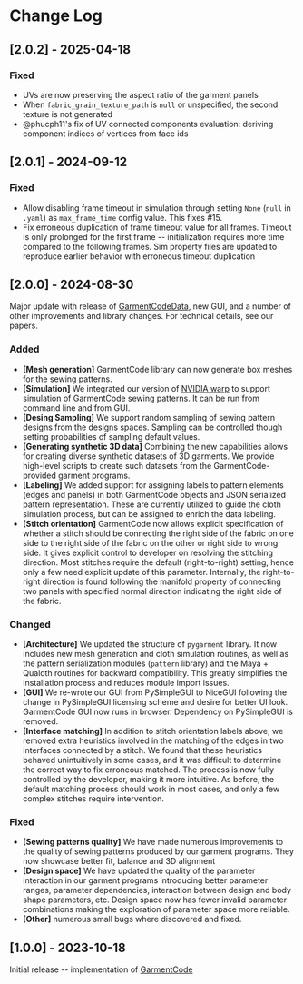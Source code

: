 
# Change Log

## [2.0.2] - 2025-04-18

### Fixed
- UVs are now preserving the aspect ratio of the garment panels
- When `fabric_grain_texture_path` is `null` or unspecified, the second texture is not generated
- @phucph11's fix of UV connected components evaluation: deriving component indices of vertices from face ids

## [2.0.1] - 2024-09-12

### Fixed
- Allow disabling frame timeout in simulation through setting `None` (`null` in `.yaml`) as `max_frame_time` config value. This fixes #15. 
- Fix erroneous duplication of frame timeout value for all frames. Timeout is only prolonged for the first frame -- initialization requires more time compared to the following frames. Sim property files are updated to reproduce earlier behavior with erroneous timeout duplication 

## [2.0.0] - 2024-08-30
 
Major update with release of [GarmentCodeData](https://igl.ethz.ch/projects/GarmentCodeData/), new GUI, and a number of other improvements and library changes. For technical details, see our papers.


### Added
- **[Mesh generation]** GarmentCode library can now generate box meshes for the sewing patterns.
- **[Simulation]** We integrated our version of [NVIDIA warp](https://github.com/maria-korosteleva/NvidiaWarp-GarmentCode) to support simulation of GarmentCode sewing patterns. It can be run from command line and from GUI.
- **[Desing Sampling]** We support random sampling of sewing pattern designs from the designs spaces. Sampling can be controlled though setting probabilities of sampling default values.
- **[Generating synthetic 3D data]** Combining the new capabilities allows for creating diverse synthetic datasets of 3D garments. We provide high-level scripts to create such datasets from the GarmentCode-provided garment programs.
- **[Labeling]** We added support for assigning labels to pattern elements (edges and panels) in both GarmentCode objects and JSON serialized pattern representation. These are currently utilized to guide the cloth simulation process, but can be assigned to enrich the data labeling.
- **[Stitch orientation]** GarmentCode now allows explicit specification of whether a stitch should be connecting the right side of the fabric on one side to the right side of the fabric on the other or right side to wrong side. It gives explicit control to developer on resolving the stitching direction. Most stitches require the default (right-to-right) setting, hence only a few need explicit update of this parameter. Internally, the right-to-right direction is found following the manifold property of connecting two panels with specified normal direction indicating the right side of the fabric. 

### Changed
- **[Architecture]** We updated the structure of `pygarment` library. It now includes new mesh generation and cloth simulation routines, as well as the pattern serialization modules (`pattern` library) and the Maya + Qualoth routines for backward compatibility. This greatly simplifies the installation process and reduces module import issues.  
- **[GUI]** We re-wrote our GUI from PySimpleGUI to NiceGUI following the change in PySimpleGUI licensing scheme and desire for better UI look. GarmentCode GUI now runs in browser. Dependency on PySimpleGUI is removed.
- **[Interface matching]** In addition to stitch orientation labels above, we removed extra heuristics involved in the matching of the edges in two interfaces connected by a stitch. We found that these heuristics behaved unintuitively in some cases, and it was difficult to determine the correct way to fix erroneous matched. The process is now fully controlled by the developer, making it more intuitive. As before, the default matching process should work in most cases, and only a few complex stitches require intervention.
 
### Fixed
- **[Sewing patterns quality]** We have made numerous improvements to the quality of sewing patterns produced by our garment programs. They now showcase better fit, balance and 3D alignment
- **[Design space]** We have updated the quality of the parameter interaction in our garment programs introducing better parameter ranges, parameter dependencies, interaction between design and body shape parameters, etc. Design space now has fewer invalid parameter combinations making the exploration of parameter space more reliable. 
- **[Other]** numerous small bugs where discovered and fixed.

 
## [1.0.0] - 2023-10-18
 
Initial release -- implementation of [GarmentCode](https://igl.ethz.ch/projects/garmentcode/)